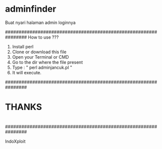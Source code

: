# adminfinder
Buat nyari halaman admin loginnya

################################################################
How to use ???

1. Install perl
2. Clone or download this file
3. Open your Terminal or CMD
4. Go to the dir where the file present
5. Type : " perl adminjancuk.pl "
6. It will execute.

################################################################
#                                                              #
#                         THANKS                               #
#                                                              #
################################################################

IndoXploit 
